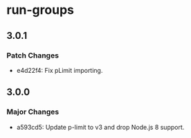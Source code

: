 # run-groups

## 3.0.1

### Patch Changes

- e4d22f4: Fix pLimit importing.

## 3.0.0

### Major Changes

- a593cd5: Update p-limit to v3 and drop Node.js 8 support.
